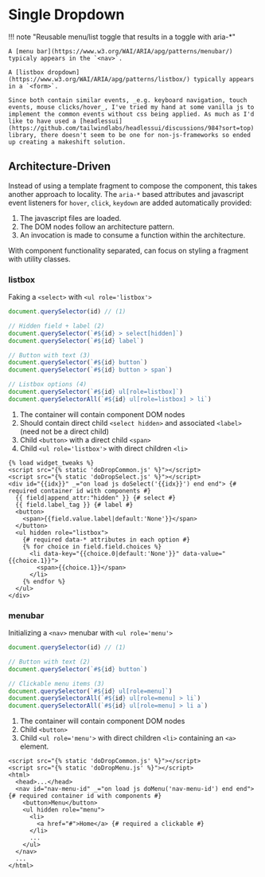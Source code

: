 # Single Dropdown

!!! note "Reusable menu/list toggle that results in a toggle with aria-*"

    A [menu bar](https://www.w3.org/WAI/ARIA/apg/patterns/menubar/) typicaly appears in the `<nav>`.

    A [listbox dropdown](https://www.w3.org/WAI/ARIA/apg/patterns/listbox/) typically appears in a `<form>`.

    Since both contain similar events, _e.g. keyboard navigation, touch events, mouse clicks/hover_, I've tried my hand at some vanilla js to implement the common events without css being applied. As much as I'd like to have used a [headlessui](https://github.com/tailwindlabs/headlessui/discussions/984?sort=top) library, there doesn't seem to be one for non-js-frameworks so ended up creating a makeshift solution.

## Architecture-Driven

Instead of using a template fragment to compose the component, this takes another approach to locality. The `aria-*` based attributes and javascript event listeners for `hover`, `click`, `keydown` are added automatically provided:

1. The javascript files are loaded.
2. The DOM nodes follow an architecture pattern.
3. An invocation is made to consume a function within the architecture.

With component functionality separated, can focus on styling a fragment with utility classes.

### listbox

Faking a `<select>` with `<ul role='listbox'>`

```js title="Javascript checks"
document.querySelector(id) // (1)

// Hidden field + label (2)
document.querySelector(`#${id} > select[hidden]`)
document.querySelector(`#${id} label`)

// Button with text (3)
document.querySelector(`#${id} button`)
document.querySelector(`#${id} button > span`)

// Listbox options (4)
document.querySelector(`#${id} ul[role=listbox]`)
document.querySelectorAll(`#${id} ul[role=listbox] > li`)
```

1. The container will contain component DOM nodes
2. Should contain direct child `<select hidden>` and associated `<label>` (need not be a direct child)
3. Child `<button>` with a direct child `<span>`
4. Child `<ul role='listbox'>` with direct children `<li>`

```jinja title="doSelect(id-of-container-node)" linenums="1" hl_lines="4"
{% load widget_tweaks %}
<script src="{% static 'doDropCommon.js' %}"></script>
<script src="{% static 'doDropSelect.js' %}"></script>
<div id="{{idx}}" _="on load js doSelect('{{idx}}') end end"> {# required container id with components #}
  {{ field|append_attr:"hidden" }} {# select #}
  {{ field.label_tag }} {# label #}
  <button>
    <span>{{field.value.label|default:'None'}}</span>
  </button>
  <ul hidden role="listbox">
    {# required data-* attributes in each option #}
    {% for choice in field.field.choices %}
      <li data-key="{{choice.0|default:'None'}}" data-value="{{choice.1}}">
        <span>{{choice.1}}</span>
      </li>
    {% endfor %}
  </ul>
</div>
```

### menubar

Initializing a `<nav>` menubar with `<ul role='menu'>`

```js title="Javascript checks"
document.querySelector(id) // (1)

// Button with text (2)
document.querySelector(`#${id} button`)

// Clickable menu items (3)
document.querySelector(`#${id} ul[role=menu]`)
document.querySelectorAll(`#${id} ul[role=menu] > li`)
document.querySelectorAll(`#${id} ul[role=menu] > li a`)
```

1. The container will contain component DOM nodes
2. Child `<button>`
3. Child `<ul role='menu'>` with direct children `<li>` containing an `<a>` element.

```jinja title="doSelect(id-of-container-node)" linenums="1" hl_lines="5"
<script src="{% static 'doDropCommon.js' %}"></script>
<script src="{% static 'doDropMenu.js' %}"></script>
<html>
  <head>...</head>
  <nav id="nav-menu-id" _="on load js doMenu('nav-menu-id') end end"> {# required container id with components #}
    <button>Menu</button>
    <ul hidden role="menu">
      <li>
        <a href="#">Home</a> {# required a clickable #}
      </li>
      ...
    </ul>
  </nav>
  ...
</html>
```
